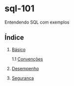 # sql-101

Entendendo SQL com exemplos

## Índice
1. [Básico](#example)

    1.1 [Convenções](#example)
    
2. [Desempenho](#example2)
3. [Segurança](#third-example)